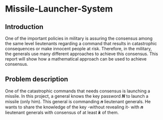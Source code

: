 # Missile-Launcher-System

## Introduction
One of the important policies in military is assuring the consensus among the same level lieutenants regarding a command that results in catastrophic consequences or make innocent people at risk. Therefore, in the military, the generals use many different approaches to achieve this consensus. This report will show how a mathematical approach can be used to achieve consensus.

## Problem description
One of the catastrophic commands that needs consensus is launching a missile. In this project, a general knows the key password 𝑵 to launch a missile (only him). This general is commanding 𝒏 lieutenant generals. He wants to share the knowledge of the key -without revealing it- with 𝒏 lieutenant generals with consensus of at least 𝒌 of them.
